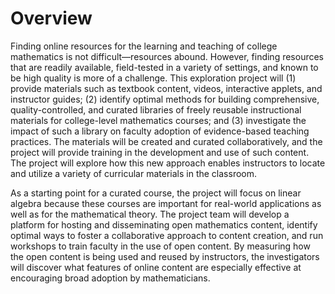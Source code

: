 # Overview

Finding online resources for the learning and teaching of college
mathematics is not difficult&mdash;resources abound. However, finding
resources that are readily available, field-tested in a variety of
settings, and known to be high quality is more of a challenge. This
exploration project will (1) provide materials such as textbook
content, videos, interactive applets, and instructor guides; (2)
identify optimal methods for building comprehensive,
quality-controlled, and curated libraries of freely reusable
instructional materials for college-level mathematics courses; and (3)
investigate the impact of such a library on faculty adoption of
evidence-based teaching practices. The materials will be created and
curated collaboratively, and the project will provide training in the
development and use of such content. The project will explore how this
new approach enables instructors to locate and utilize a variety of
curricular materials in the classroom.

As a starting point for a curated course, the project will focus on
linear algebra because these courses are important for real-world
applications as well as for the mathematical theory. The project team
will develop a platform for hosting and disseminating open mathematics
content, identify optimal ways to foster a collaborative approach to
content creation, and run workshops to train faculty in the use of
open content. By measuring how the open content is being used and
reused by instructors, the investigators will discover what features
of online content are especially effective at encouraging broad
adoption by mathematicians.
